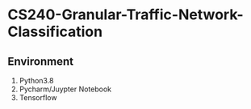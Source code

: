 # CS240-Granular-Traffic-Network-Classification
## Environment
1. Python3.8
2. Pycharm/Juypter Notebook
3. Tensorflow
